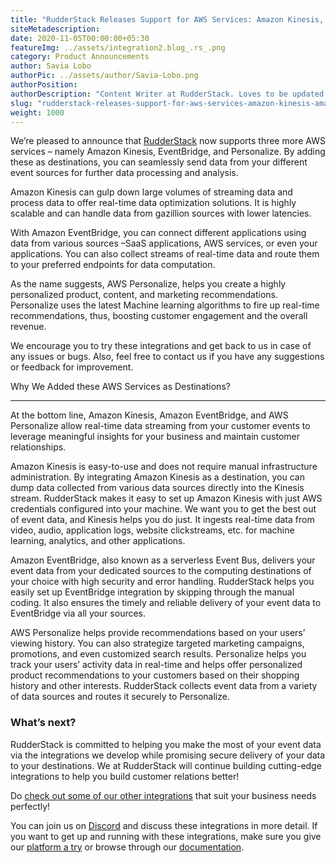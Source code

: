 ```yaml
---
title: "RudderStack Releases Support for AWS Services: Amazon Kinesis, Amazon EventBridge & AWS Personalize"
siteMetadescription:
date: 2020-11-05T00:00:00+05:30
featureImg: ../assets/integration2.blog_.rs_.png
category: Product Announcements
author: Savia Lobo
authorPic: ../assets/author/Savia-Lobo.png
authorPosition: 
authorDescription: "Content Writer at RudderStack. Loves to be updated with the tech happenings around the globe. Loves singing and composing songs. Believes in putting the art in smart."
slug: "rudderstack-releases-support-for-aws-services-amazon-kinesis-amazon-eventbridge-aws-personalize"
weight: 1000
---
```

We’re pleased to announce that [RudderStack](http://www.rudderstack.com/) now supports three more AWS services – namely Amazon Kinesis, EventBridge, and Personalize. By adding these as destinations, you can seamlessly send data from your different event sources for further data processing and analysis.

Amazon Kinesis can gulp down large volumes of streaming data and process data to offer real-time data optimization solutions. It is highly scalable and can handle data from gazillion sources with lower latencies.

With Amazon EventBridge, you can connect different applications using data from various sources –SaaS applications, AWS services, or even your applications. You can also collect streams of real-time data and route them to your preferred endpoints for data computation. 

As the name suggests, AWS Personalize, helps you create a highly personalized product, content, and marketing recommendations. Personalize uses the latest Machine learning algorithms to fire up real-time recommendations, thus, boosting customer engagement and the overall revenue.

We encourage you to try these integrations and get back to us in case of any issues or bugs. Also, feel free to contact us if you have any suggestions or feedback for improvement.  

Why We Added these AWS Services as Destinations?  

---------------------------------------------------

At the bottom line, Amazon Kinesis, Amazon EventBridge, and AWS Personalize allow real-time data streaming from your customer events to leverage meaningful insights for your business and maintain customer relationships.

Amazon Kinesis is easy-to-use and does not require manual infrastructure administration. By integrating Amazon Kinesis as a destination, you can dump data collected from various data sources directly into the Kinesis stream. RudderStack makes it easy to set up Amazon Kinesis with just AWS credentials configured into your machine. We want you to get the best out of event data, and Kinesis helps you do just. It ingests real-time data from video, audio, application logs, website clickstreams, etc. for machine learning, analytics, and other applications.

Amazon EventBridge, also known as a serverless Event Bus, delivers your event data from your dedicated sources to the computing destinations of your choice with high security and error handling. RudderStack helps you easily set up EventBridge integration by skipping through the manual coding. It also ensures the timely and reliable delivery of your event data to EventBridge via all your sources. 

AWS Personalize helps provide recommendations based on your users’ viewing history. You can also strategize targeted marketing campaigns, promotions, and even customized search results. Personalize helps you track your users’ activity data in real-time and helps offer personalized product recommendations to your customers based on their shopping history and other interests. RudderStack collects event data from a variety of data sources and routes it securely to Personalize.  

### **What’s next?**

RudderStack is committed to helping you make the most of your event data via the integrations we develop while promising secure delivery of your data to your destinations. We at RudderStack will continue building cutting-edge integrations to help you build customer relations better!

Do [check out some of our other integrations](https://rudderstack.com/blog/rudderstack-supports-email-marketing-platform-mailchimp/) that suit your business needs perfectly!

You can join us on [Discord](https://discordapp.com/invite/xNEdEGw) and discuss these integrations in more detail. If you want to get up and running with these integrations, make sure you give our [platform a try](https://app.rudderlabs.com/signup) or browse through our [documentation](https://docs.rudderstack.com/destinations).